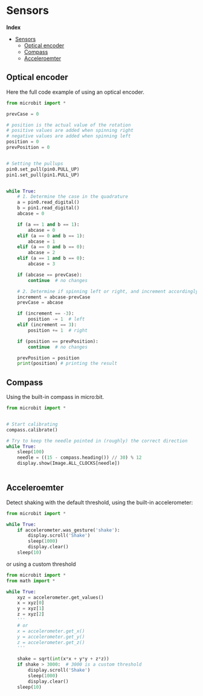# Sensors

**Index**
- [Sensors](#sensors)
  - [Optical encoder](#optical-encoder)
  - [Compass](#compass)
  - [Acceleroemter](#acceleroemter)

## Optical encoder

Here the full code example of using an optical encoder.

```python
from microbit import *

prevCase = 0

# position is the actual value of the rotation
# positive values are added when spinning right
# negative values are added when spinning left
position = 0
prevPosition = 0


# Setting the pullups
pin0.set_pull(pin0.PULL_UP)
pin1.set_pull(pin1.PULL_UP)


while True:
    # 1. Determine the case in the quadrature
    a = pin0.read_digital()
    b = pin1.read_digital()
    abcase = 0

    if (a == 1 and b == 1):
        abcase = 0
    elif (a == 0 and b == 1):
        abcase = 1
    elif (a == 0 and b == 0):
        abcase = 2
    elif (a == 1 and b == 0):
        abcase = 3

    if (abcase == prevCase):
        continue  # no changes

    # 2. Determine if spinning left or right, and increment accordingly position
    increment = abcase-prevCase
    prevCase = abcase

    if (increment == -3):
        position -= 1  # left
    elif (increment == 3):
        position += 1  # right

    if (position == prevPosition):
        continue  # no changes

    prevPosition = position
    print(position) # printing the result
```

## Compass

Using the built-in compass in micro:bit.

```python
from microbit import *


# Start calibrating
compass.calibrate()

# Try to keep the needle pointed in (roughly) the correct direction
while True:
    sleep(100)
    needle = ((15 - compass.heading()) // 30) % 12
    display.show(Image.ALL_CLOCKS[needle])
    
```


## Acceleroemter

Detect shaking with the default threshold, using the built-in accelerometer:

```python
from microbit import *

while True:
    if accelerometer.was_gesture('shake'):
        display.scroll('Shake')
        sleep(1000)
        display.clear()
    sleep(10)
```

or using a custom threshold

```python
from microbit import *
from math import *

while True:
    xyz = accelerometer.get_values()
    x = xyz[0]
    y = xyz[1]
    z = xyz[2]
    '''
    # or
    x = accelerometer.get_x()
    y = accelerometer.get_y()
    z = accelerometer.get_z()
    '''

    shake = sqrt(int(x*x + y*y + z*z))
    if shake > 3000:  # 3000 is a custom threshold
        display.scroll('Shake')
        sleep(1000)
        display.clear()
    sleep(10)
```